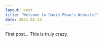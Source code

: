 ```yaml
---
layout: post
title: "Welcome to David Pham's Website!"
date: 2021-02-13
---
```


First post... This is truly crazy.
